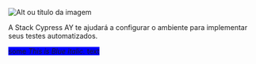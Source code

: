 ![Alt ou título da imagem](https://stackspot.com/_next/static/media/logo.1afc06ea.svg?w=256&q=75)

A Stack Cypress AY te ajudará a configurar o ambiente para implementar seus testes automatizados.

<span style="background-color:blue">some *This is Blue italic.* text</span>



